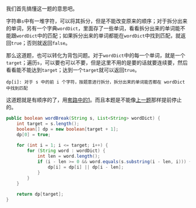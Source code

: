 我们首先搞懂这一题的意思吧。

字符串`s`中有一堆字符，可以将其拆分，但是不能改变原来的顺序；对于拆分出来的单词，另有一个字典`wordDict`，里面存了一些单词，看看拆分出来的单词能不能跟`wordDict`中的匹配；如果拆分出来的单词都能在`wordDict`中找到匹配，就返回`true`；否则就返回`false`。

那么这道题，也可以转化为背包问题。对于`wordDict`中的每一个单词，就是一个`target`；遍历`s`，可以要也可以不要，但是这里不用的是要的话就要连续要，然后看看能不能达到`target`；达到一个`target`就可以返回`true`。

```
dp[i]: 对于 s 中的前 i 个字符，按题意进行拆分，拆分出来的单词能否都在 wordDict 中找到匹配
```

这道题就是有顺序的了，用[套路中的1](https://github.com/HUST-WZY/AlgsWithRiceWine/blob/main/DynamicProgramming/knapsack/%E5%A5%97%E8%B7%AF.md)。而且本题是不能像[上一题](https://github.com/HUST-WZY/AlgsWithRiceWine/blob/main/DynamicProgramming/knapsack/TrueFalse/416.%E5%88%86%E5%89%B2%E7%AD%89%E5%92%8C%E5%AD%90%E9%9B%86.md)那样提前停止的。

```java
public boolean wordBreak(String s, List<String> wordDict) {
    int target = s.length();
    boolean[] dp = new boolean[target + 1];
    dp[0] = true;
    
    for (int i = 1; i <= target; i++) {
        for (String word : wordDict) {
            int len = word.length();
            if (i - len >= 0 && word.equals(s.substring(i - len, i))) {
                dp[i] = dp[i] || dp[i - len];
            }
        }
    }
    
    return dp[target];
}
```
